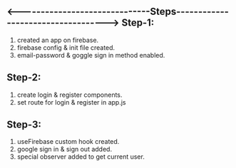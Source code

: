 <------------------------------Steps----------------------------------->
Step-1:
-------
1. created an app on firebase.
2. firebase config & init file created.
3. email-password & goggle sign in method enabled.

Step-2:
-------
1. create login & register components.
2. set route for login & register in app.js

Step-3:
-------
1. useFirebase custom hook created.
2. google sign in & sign out added.
3. special observer added to get current user.
